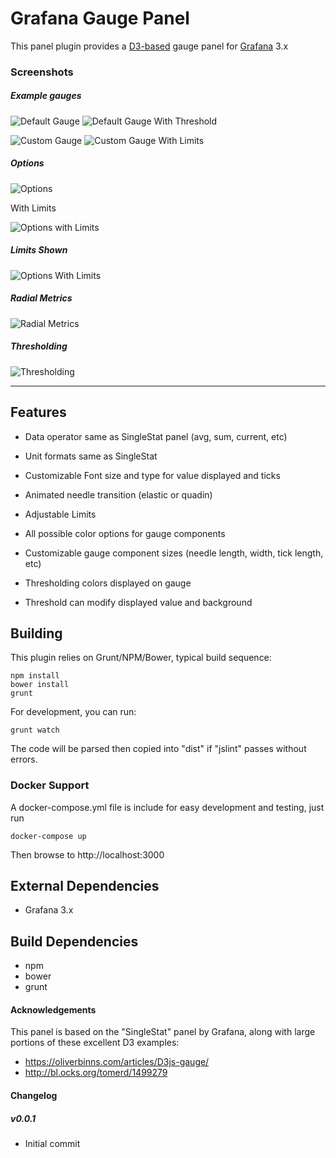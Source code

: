 # Grafana Gauge Panel

This panel plugin provides a [D3-based](http://www.d3js.org) gauge panel for [Grafana](http://www.grafana.org) 3.x

### Screenshots

##### Example gauges

![Default Gauge](https://raw.githubusercontent.com/briangann/grafana-gauge-panel/master/src/screenshots/default-gauge.png)
![Default Gauge With Threshold](https://raw.githubusercontent.com/briangann/grafana-gauge-panel/master/src/screenshots/default-gauge-w-threshold.png)

![Custom Gauge](https://raw.githubusercontent.com/briangann/grafana-gauge-panel/master/src/screenshots/alt-gauge.png)
![Custom Gauge With Limits](https://raw.githubusercontent.com/briangann/grafana-gauge-panel/master/src/screenshots/alt-gauge-limits.png)

##### Options

![Options](https://raw.githubusercontent.com/briangann/grafana-gauge-panel/master/src/screenshots/options.png)

With Limits

![Options with Limits](https://raw.githubusercontent.com/briangann/grafana-gauge-panel/master/src/screenshots/options-limits.png)

##### Limits Shown

![Options With Limits](https://raw.githubusercontent.com/briangann/grafana-gauge-panel/master/src/screenshots/options-limits.png)

##### Radial Metrics
![Radial Metrics](https://raw.githubusercontent.com/briangann/grafana-gauge-panel/master/src/screenshots/radialmetrics.png)

##### Thresholding
![Thresholding](https://raw.githubusercontent.com/briangann/grafana-gauge-panel/master/src/screenshots/thresholding.png)

-------

## Features

* Data operator same as SingleStat panel (avg, sum, current, etc)
* Unit formats same as SingleStat

* Customizable Font size and type for value displayed and ticks
* Animated needle transition (elastic or quadin)
* Adjustable Limits
* All possible color options for gauge components

* Customizable gauge component sizes (needle length, width, tick length, etc)

* Thresholding colors displayed on gauge
* Threshold can modify displayed value and background

## Building

This plugin relies on Grunt/NPM/Bower, typical build sequence:

```
npm install
bower install
grunt
```

For development, you can run:
```
grunt watch
```
The code will be parsed then copied into "dist" if "jslint" passes without errors.


### Docker Support

A docker-compose.yml file is include for easy development and testing, just run
```
docker-compose up
```

Then browse to http://localhost:3000


## External Dependencies

* Grafana 3.x

## Build Dependencies

* npm
* bower
* grunt

#### Acknowledgements

This panel is based on the "SingleStat" panel by Grafana, along with large portions of these excellent D3 examples:
* https://oliverbinns.com/articles/D3js-gauge/
* http://bl.ocks.org/tomerd/1499279

#### Changelog


##### v0.0.1
- Initial commit
